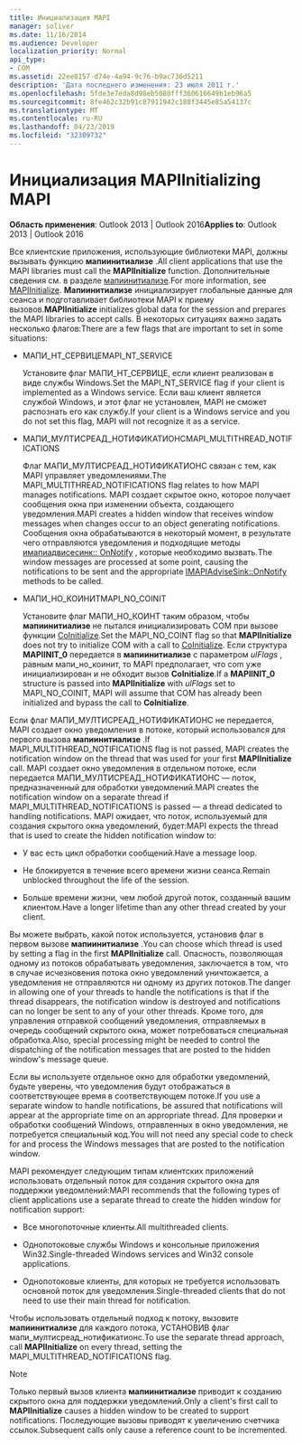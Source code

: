 ```yaml
---
title: Инициализация MAPI
manager: soliver
ms.date: 11/16/2014
ms.audience: Developer
localization_priority: Normal
api_type:
- COM
ms.assetid: 22ee8157-d74e-4a94-9c76-b9ac736d5211
description: 'Дата последнего изменения: 23 июля 2011 г.'
ms.openlocfilehash: 5fde3e7eda8d98eb5080fff360616649b1eb96a5
ms.sourcegitcommit: 8fe462c32b91c87911942c188f3445e85a54137c
ms.translationtype: MT
ms.contentlocale: ru-RU
ms.lasthandoff: 04/23/2019
ms.locfileid: "32309732"
---
```

# <a name="initializing-mapi"></a><span data-ttu-id="610b2-103">Инициализация MAPI</span><span class="sxs-lookup"><span data-stu-id="610b2-103">Initializing MAPI</span></span>

  
  
<span data-ttu-id="610b2-104">**Область применения**: Outlook 2013 | Outlook 2016</span><span class="sxs-lookup"><span data-stu-id="610b2-104">**Applies to**: Outlook 2013 | Outlook 2016</span></span> 
  
<span data-ttu-id="610b2-105">Все клиентские приложения, использующие библиотеки MAPI, должны вызывать функцию **мапиинитиализе** .</span><span class="sxs-lookup"><span data-stu-id="610b2-105">All client applications that use the MAPI libraries must call the **MAPIInitialize** function.</span></span> <span data-ttu-id="610b2-106">Дополнительные сведения см. в разделе [мапиинитиализе](mapiinitialize.md).</span><span class="sxs-lookup"><span data-stu-id="610b2-106">For more information, see [MAPIInitialize](mapiinitialize.md).</span></span> <span data-ttu-id="610b2-107">**Мапиинитиализе** инициализирует глобальные данные для сеанса и подготавливает библиотеки MAPI к приему вызовов.</span><span class="sxs-lookup"><span data-stu-id="610b2-107">**MAPIInitialize** initializes global data for the session and prepares the MAPI libraries to accept calls.</span></span> <span data-ttu-id="610b2-108">В некоторых ситуациях важно задать несколько флагов:</span><span class="sxs-lookup"><span data-stu-id="610b2-108">There are a few flags that are important to set in some situations:</span></span> 
  
- <span data-ttu-id="610b2-109">МАПИ_НТ_СЕРВИЦЕ</span><span class="sxs-lookup"><span data-stu-id="610b2-109">MAPI_NT_SERVICE</span></span>
    
    <span data-ttu-id="610b2-110">Установите флаг МАПИ_НТ_СЕРВИЦЕ, если клиент реализован в виде службы Windows.</span><span class="sxs-lookup"><span data-stu-id="610b2-110">Set the MAPI_NT_SERVICE flag if your client is implemented as a Windows service.</span></span> <span data-ttu-id="610b2-111">Если ваш клиент является службой Windows, и этот флаг не установлен, MAPI не сможет распознать его как службу.</span><span class="sxs-lookup"><span data-stu-id="610b2-111">If your client is a Windows service and you do not set this flag, MAPI will not recognize it as a service.</span></span> 
    
- <span data-ttu-id="610b2-112">МАПИ_МУЛТИСРЕАД_НОТИФИКАТИОНС</span><span class="sxs-lookup"><span data-stu-id="610b2-112">MAPI_MULTITHREAD_NOTIFICATIONS</span></span>
    
    <span data-ttu-id="610b2-113">Флаг МАПИ_МУЛТИСРЕАД_НОТИФИКАТИОНС связан с тем, как MAPI управляет уведомлениями.</span><span class="sxs-lookup"><span data-stu-id="610b2-113">The MAPI_MULTITHREAD_NOTIFICATIONS flag relates to how MAPI manages notifications.</span></span> <span data-ttu-id="610b2-114">MAPI создает скрытое окно, которое получает сообщения окна при изменении объекта, создающего уведомления.</span><span class="sxs-lookup"><span data-stu-id="610b2-114">MAPI creates a hidden window that receives window messages when changes occur to an object generating notifications.</span></span> <span data-ttu-id="610b2-115">Сообщения окна обрабатываются в некоторый момент, в результате чего отправляются уведомления и подходящие методы [имапиадвисесинк:: OnNotify](imapiadvisesink-onnotify.md) , которые необходимо вызвать.</span><span class="sxs-lookup"><span data-stu-id="610b2-115">The window messages are processed at some point, causing the notifications to be sent and the appropriate [IMAPIAdviseSink::OnNotify](imapiadvisesink-onnotify.md) methods to be called.</span></span> 
    
- <span data-ttu-id="610b2-116">МАПИ_НО_КОИНИТ</span><span class="sxs-lookup"><span data-stu-id="610b2-116">MAPI_NO_COINIT</span></span>
    
    <span data-ttu-id="610b2-117">Установите флаг МАПИ_НО_КОИНТ таким образом, чтобы **мапиинитиализе** не пытался инициализировать COM при вызове функции [CoInitialize](https://msdn.microsoft.com/library/ms886303.aspx).</span><span class="sxs-lookup"><span data-stu-id="610b2-117">Set the MAPI_NO_COINT flag so that **MAPIInitialize** does not try to initialize COM with a call to [CoInitialize](https://msdn.microsoft.com/library/ms886303.aspx).</span></span> <span data-ttu-id="610b2-118">Если структура **MAPIINIT_0** передается в **мапиинитиализе** с параметром _ulFlags_ , равным мапи_но_коинит, то MAPI предполагает, что com уже инициализирован и не обходит вызов **CoInitialize**.</span><span class="sxs-lookup"><span data-stu-id="610b2-118">If a **MAPIINIT_0** structure is passed into **MAPIInitialize** with  _ulFlags_ set to MAPI_NO_COINIT, MAPI will assume that COM has already been initialized and bypass the call to **CoInitialize**.</span></span>
    
<span data-ttu-id="610b2-119">Если флаг МАПИ_МУЛТИСРЕАД_НОТИФИКАТИОНС не передается, MAPI создает окно уведомления в потоке, который использовался для первого вызова **мапиинитиализе** .</span><span class="sxs-lookup"><span data-stu-id="610b2-119">If MAPI_MULTITHREAD_NOTIFICATIONS flag is not passed, MAPI creates the notification window on the thread that was used for your first **MAPIInitialize** call.</span></span> <span data-ttu-id="610b2-120">MAPI создает окно уведомления в отдельном потоке, если передается МАПИ_МУЛТИСРЕАД_НОТИФИКАТИОНС — поток, предназначенный для обработки уведомлений.</span><span class="sxs-lookup"><span data-stu-id="610b2-120">MAPI creates the notification window on a separate thread if MAPI_MULTITHREAD_NOTIFICATIONS is passed — a thread dedicated to handling notifications.</span></span> <span data-ttu-id="610b2-121">MAPI ожидает, что поток, используемый для создания скрытого окна уведомлений, будет:</span><span class="sxs-lookup"><span data-stu-id="610b2-121">MAPI expects the thread that is used to create the hidden notification window to:</span></span> 
  
- <span data-ttu-id="610b2-122">У вас есть цикл обработки сообщений.</span><span class="sxs-lookup"><span data-stu-id="610b2-122">Have a message loop.</span></span>
    
- <span data-ttu-id="610b2-123">Не блокируется в течение всего времени жизни сеанса.</span><span class="sxs-lookup"><span data-stu-id="610b2-123">Remain unblocked throughout the life of the session.</span></span>
    
- <span data-ttu-id="610b2-124">Больше времени жизни, чем любой другой поток, созданный вашим клиентом.</span><span class="sxs-lookup"><span data-stu-id="610b2-124">Have a longer lifetime than any other thread created by your client.</span></span> 
    
<span data-ttu-id="610b2-125">Вы можете выбрать, какой поток используется, установив флаг в первом вызове **мапиинитиализе** .</span><span class="sxs-lookup"><span data-stu-id="610b2-125">You can choose which thread is used by setting a flag in the first **MAPIInitialize** call.</span></span> <span data-ttu-id="610b2-126">Опасность, позволяющая одному из потоков обрабатывать уведомления, заключается в том, что в случае исчезновения потока окно уведомлений уничтожается, а уведомления не отправляются ни одному из других потоков.</span><span class="sxs-lookup"><span data-stu-id="610b2-126">The danger in allowing one of your threads to handle the notifications is that if the thread disappears, the notification window is destroyed and notifications can no longer be sent to any of your other threads.</span></span> <span data-ttu-id="610b2-127">Кроме того, для управления отправкой сообщений уведомления, отправляемых в очередь сообщений скрытого окна, может потребоваться специальная обработка.</span><span class="sxs-lookup"><span data-stu-id="610b2-127">Also, special processing might be needed to control the dispatching of the notification messages that are posted to the hidden window's message queue.</span></span> 
  
<span data-ttu-id="610b2-128">Если вы используете отдельное окно для обработки уведомлений, будьте уверены, что уведомления будут отображаться в соответствующее время в соответствующем потоке.</span><span class="sxs-lookup"><span data-stu-id="610b2-128">If you use a separate window to handle notifications, be assured that notifications will appear at the appropriate time on an appropriate thread.</span></span> <span data-ttu-id="610b2-129">Для проверки и обработки сообщений Windows, отправленных в окно уведомления, не потребуется специальный код.</span><span class="sxs-lookup"><span data-stu-id="610b2-129">You will not need any special code to check for and process the Windows messages that are posted to the notification window.</span></span> 
  
<span data-ttu-id="610b2-130">MAPI рекомендует следующим типам клиентских приложений использовать отдельный поток для создания скрытого окна для поддержки уведомлений:</span><span class="sxs-lookup"><span data-stu-id="610b2-130">MAPI recommends that the following types of client applications use a separate thread to create the hidden window for notification support:</span></span>
  
- <span data-ttu-id="610b2-131">Все многопоточные клиенты.</span><span class="sxs-lookup"><span data-stu-id="610b2-131">All multithreaded clients.</span></span>
    
- <span data-ttu-id="610b2-132">Однопотоковые службы Windows и консольные приложения Win32.</span><span class="sxs-lookup"><span data-stu-id="610b2-132">Single-threaded Windows services and Win32 console applications.</span></span>
    
- <span data-ttu-id="610b2-133">Однопотоковые клиенты, для которых не требуется использовать основной поток для уведомления.</span><span class="sxs-lookup"><span data-stu-id="610b2-133">Single-threaded clients that do not need to use their main thread for notification.</span></span>
    
<span data-ttu-id="610b2-134">Чтобы использовать отдельный подход к потоку, вызовите **мапиинитиализе** для каждого потока, УСТАНОВИВ флаг мапи_мултисреад_нотификатионс.</span><span class="sxs-lookup"><span data-stu-id="610b2-134">To use the separate thread approach, call **MAPIInitialize** on every thread, setting the MAPI_MULTITHREAD_NOTIFICATIONS flag.</span></span> 
  
> [!NOTE]
> <span data-ttu-id="610b2-135">Только первый вызов клиента **мапиинитиализе** приводит к созданию скрытого окна для поддержки уведомлений.</span><span class="sxs-lookup"><span data-stu-id="610b2-135">Only a client's first call to **MAPIInitialize** causes a hidden window to be created to support notifications.</span></span> <span data-ttu-id="610b2-136">Последующие вызовы приводят к увеличению счетчика ссылок.</span><span class="sxs-lookup"><span data-stu-id="610b2-136">Subsequent calls only cause a reference count to be incremented.</span></span> 
  

